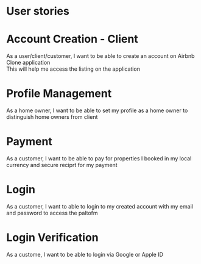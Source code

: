 # User stories 

# Account  Creation - Client 
As a user/client/customer, I want to be able to create an account on Airbnb Clone application  
This will help me access the listing on the application 

# Profile Management
As a home owner, I want to be able to set my profile as a home owner to distinguish home owners from client 

# Payment 
As a customer, I want to be able to pay for properties I booked in my local currency and secure reciprt for my payment 

# Login 
As a customer, I want to able to login to my created account with my email and password to access the paltofm 

# Login Verification 
As a custome, I want to be able to login via Google or Apple ID 

